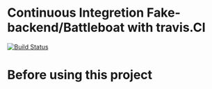 # Continuous Integretion Fake-backend/Battleboat with travis.CI

[![Build Status](https://travis-ci.com/franck-art/student-list-travis.CI.svg?branch=master)](https://travis-ci.com/franck-art/student-list-travis.CI)

# Before using this project 
